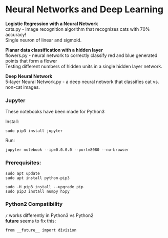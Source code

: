 # Neural Networks and Deep Learning

**Logistic Regression with a Neural Network**  
cats.py - Image recognition algorithm that recognizes cats with 70% accuracy!  
Single neuron of linear and sigmoid.

**Planar data classification with a hidden layer**  
flowers.py - neural network to correctly classify red and blue generated points that form a flower  
Testing different numbers of hidden units in a single hidden layer network.  

**Deep Neural Network**  
5-layer Neural Network.py - a deep neural network that classifies cat vs. non-cat images.

### Jupyter

These notebooks have been made for Python3

Install:

    sudo pip3 install jupyter

Run:

    jupyter notebook --ip=0.0.0.0 --port=8080 --no-browser

### Prerequisites:

    sudo apt update
    sudo apt install python-pip3
    
    sudo -H pip3 install --upgrade pip   
    sudo pip3 install numpy h5py
    
### Python2 Compatibility

`/` works differently in Python3 vs Python2  
__future__ seems to fix this:  

    from __future__ import division